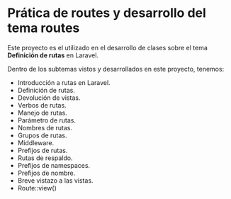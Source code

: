 # Prática de routes y desarrollo del tema routes

Este proyecto es el utilizado en el desarrollo de clases sobre el tema
**Definición de rutas** en Laravel.

Dentro de los subtemas vistos y desarrollados en este proyecto, tenemos:
- Introducción a rutas en Laravel.
- Definición de rutas.
- Devolución de vistas.
- Verbos de rutas.
- Manejo de rutas.
- Parámetro de rutas.
- Nombres de rutas.
- Grupos de rutas.
- Middleware.
- Prefijos de rutas.
- Rutas de respaldo.
- Prefijos de namespaces.
- Prefijos de nombre.
- Breve vistazo a las vistas.
- Route::view()